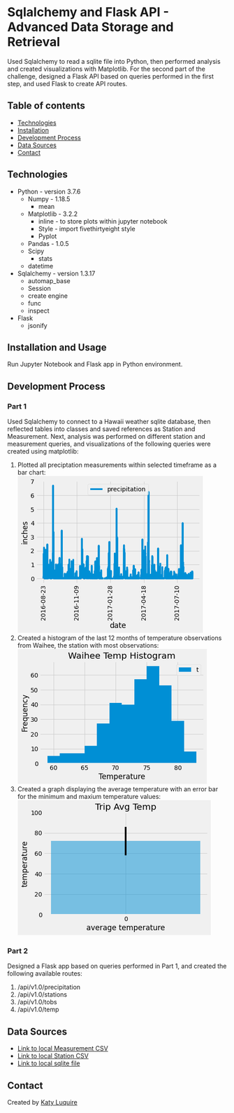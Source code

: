 # Sqlalchemy and Flask API - Advanced Data Storage and Retrieval

Used Sqlalchemy to read a sqlite file into Python, then performed analysis and created visualizations with Matplotlib. For the second part of the challenge, designed a Flask API based on queries performed in the first step, and used Flask to create API routes. 

## Table of contents

* [Technologies](#technologies)
* [Installation](#installation)
* [Development Process](#development-process)
* [Data Sources](#data-sources)
* [Contact](#contact)

## Technologies
* Python - version 3.7.6
  * Numpy - 1.18.5
    * mean
  * Matplotlib - 3.2.2 
    * inline - to store plots within jupyter notebook
    * Style - import fivethirtyeight style
    * Pyplot
  * Pandas - 1.0.5
  * Scipy
    * stats
  * datetime
* Sqlalchemy - version 1.3.17
  * automap_base
  * Session
  * create engine
  * func
  * inspect
* Flask
  * jsonify

## Installation and Usage

Run Jupyter Notebook and Flask app in Python environment.

## Development Process
### Part 1
Used Sqlalchemy to connect to a Hawaii weather sqlite database, then reflected tables into classes and saved references as Station and Measurement. Next, analysis was performed on different station and measurement queries, and visualizations of the following queries were created using matplotlib:
1. Plotted all preciptation measurements within selected timeframe as a bar chart:
![Precipitation Chart](images/preciptation.png)
2. Created a histogram of the last 12 months of temperature observations from Waihee, the station with most observations:
 ![Temperature Histogram](images/temp_histogram.png)
3. Created a graph displaying the average temperature with an error bar for the minimum and maxium temperature values:
 ![Avg Temp Chart](images/avg_temp.png)

### Part 2
Designed a Flask app based on queries performed in Part 1, and created the following available routes:
1. /api/v1.0/precipitation
2. /api/v1.0/stations
3. /api/v1.0/tobs
4. /api/v1.0/temp 

## Data Sources
* [Link to local Measurement CSV](Resources/hawaii_measurements.csv)
* [Link to local Station CSV](Resources/hawaii_stations.csv)
* [Link to local sqlite file](Resources/hawaii.sqlite)


## Contact
Created by [Katy Luquire](https://github.com/CatherineLuquire)
